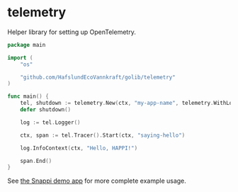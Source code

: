 # telemetry

Helper library for setting up OpenTelemetry.

```go
package main

import (
	"os"

	"github.com/HafslundEcoVannkraft/golib/telemetry"
)

func main() {
	tel, shutdown := telemetry.New(ctx, "my-app-name", telemetry.WithLocal(os.Getenv("ENV") == "local"))
	defer shutdown()

	log := tel.Logger()

	ctx, span := tel.Tracer().Start(ctx, "saying-hello")

	log.InfoContext(ctx, "Hello, HAPPI!")

	span.End()
}

```

See [the Snappi demo app](https://github.com/HafslundEcoVannkraft/snappi-demo-api) for more complete example usage.
